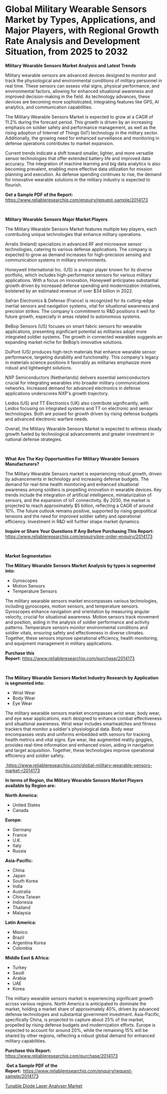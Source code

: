 <p><h1>Global Military Wearable Sensors Market by Types, Applications, and Major Players, with Regional Growth Rate Analysis and Development Situation, from 2025 to 2032</h1></p><p><strong>Military Wearable Sensors Market Analysis and Latest Trends</strong></p>
<p><p>Military wearable sensors are advanced devices designed to monitor and track the physiological and environmental conditions of military personnel in real time. These sensors can assess vital signs, physical performance, and environmental factors, allowing for enhanced situational awareness and improved decision-making in the field. As technology advances, these devices are becoming more sophisticated, integrating features like GPS, AI analytics, and communication capabilities.</p><p>The Military Wearable Sensors Market is expected to grow at a CAGR of 11.2% during the forecast period. This growth is driven by an increasing emphasis on soldier safety and performance management, as well as the rising adoption of Internet of Things (IoT) technology in the military sector. Additionally, the growing need for enhanced surveillance and monitoring in defense operations contributes to market expansion.</p><p>Current trends indicate a shift toward smaller, lighter, and more versatile sensor technologies that offer extended battery life and improved data accuracy. The integration of machine learning and big data analytics is also becoming prevalent, enabling more effective data utilization for mission planning and execution. As defense spending continues to rise, the demand for innovative wearable solutions in the military industry is expected to flourish.</p></p>
<p><strong>Get a Sample PDF of the Report:&nbsp;</strong> <a href="https://www.reliableresearchiq.com/enquiry/request-sample/2014173?utm_campaign=3519&utm_medium=2&utm_source=Github&utm_content=ia&utm_term=06042025&utm_id=military-wearable-sensors">https://www.reliableresearchiq.com/enquiry/request-sample/2014173</a></p>
<p>&nbsp;</p>
<p><strong>Military Wearable Sensors Major Market Players</strong></p>
<p><p>The Military Wearable Sensors Market features multiple key players, each contributing unique technologies that enhance military operations. </p><p>Arralis (Ireland) specializes in advanced RF and microwave sensor technologies, catering to various defense applications. The company is expected to grow as demand increases for high-precision sensing and communication systems in military environments.</p><p>Honeywell International Inc. (US) is a major player known for its diverse portfolio, which includes high-performance sensors for various military applications. With a focus on innovation, Honeywell anticipates substantial growth driven by increased defense spending and modernization initiatives, bolstered by an estimated revenue of over $34 billion in 2022.</p><p>Safran Electronics & Defense (France) is recognized for its cutting-edge inertial sensors and navigation systems, vital for situational awareness and precision strikes. The company's commitment to R&D positions it well for future growth, especially in areas related to autonomous systems.</p><p>BeBop Sensors (US) focuses on smart fabric sensors for wearable applications, presenting significant potential as militaries adopt more integrated soldier systems. The growth in connected wearables suggests an expanding market niche for BeBop’s innovative solutions.</p><p>DuPont (US) produces high-tech materials that enhance wearable sensor performance, targeting durability and functionality. This company's legacy in materials science positions it favorably as militaries emphasize more robust and lightweight solutions.</p><p>NXP Semiconductors (Netherlands) delivers essential semiconductors crucial for integrating wearables into broader military communications networks. Increased demand for advanced electronics in defense applications underscores NXP's growth trajectory.</p><p>Leidos (US) and TT Electronics (UK) also contribute significantly, with Leidos focusing on integrated systems and TT on electronic and sensor technologies. Both are poised for growth driven by rising defense budgets and advanced electronic warfare needs.</p><p>Overall, the Military Wearable Sensors Market is expected to witness steady growth fueled by technological advancements and greater investment in national defense strategies.</p></p>
<p>&nbsp;</p>
<p><strong>What Are The Key Opportunities For Military Wearable Sensors Manufacturers?</strong></p>
<p><p>The Military Wearable Sensors market is experiencing robust growth, driven by advancements in technology and increasing defense budgets. The demand for real-time health monitoring and enhanced situational awareness among soldiers is propelling innovation in wearable devices. Key trends include the integration of artificial intelligence, miniaturization of sensors, and the expansion of IoT connectivity. By 2030, the market is projected to reach approximately $5 billion, reflecting a CAGR of around 10%. The future outlook remains positive, supported by rising geopolitical tensions and the need for improved soldier safety and operational efficiency. Investment in R&D will further shape market dynamics.</p></p>
<p><strong>Inquire or Share Your Questions If Any Before Purchasing This Report:</strong> <a href="https://www.reliableresearchiq.com/enquiry/pre-order-enquiry/2014173?utm_campaign=3519&utm_medium=2&utm_source=Github&utm_content=ia&utm_term=06042025&utm_id=military-wearable-sensors">https://www.reliableresearchiq.com/enquiry/pre-order-enquiry/2014173</a></p>
<p>&nbsp;</p>
<p><strong>Market Segmentation</strong></p>
<p><strong>The Military Wearable Sensors Market Analysis by types is segmented into:</strong></p>
<p><ul><li>Gyroscopes</li><li>Motion Sensors</li><li>Temperature Sensors</li></ul></p>
<p><p>The military wearable sensors market encompasses various technologies, including gyroscopes, motion sensors, and temperature sensors. Gyroscopes enhance navigation and orientation by measuring angular velocity, crucial for situational awareness. Motion sensors track movement and position, aiding in the analysis of soldier performance and activity patterns. Temperature sensors monitor environmental conditions and soldier vitals, ensuring safety and effectiveness in diverse climates. Together, these sensors improve operational efficiency, health monitoring, and equipment management in military applications.</p></p>
<p><strong>Purchase this Report:&nbsp;</strong><a href="https://www.reliableresearchiq.com/purchase/2014173?utm_campaign=3519&utm_medium=2&utm_source=Github&utm_content=ia&utm_term=06042025&utm_id=military-wearable-sensors">https://www.reliableresearchiq.com/purchase/2014173</a></p>
<p>&nbsp;</p>
<p><strong>The Military Wearable Sensors Market Industry Research by Application is segmented into:</strong></p>
<p><ul><li>Wrist Wear</li><li>Body Wear</li><li>Eye Wear</li></ul></p>
<p><p>The military wearable sensors market encompasses wrist wear, body wear, and eye wear applications, each designed to enhance combat effectiveness and situational awareness. Wrist wear includes smartwatches and fitness trackers that monitor a soldier's physiological data. Body wear encompasses vests and uniforms embedded with sensors for tracking health metrics and vital signs. Eye wear, like augmented reality goggles, provides real-time information and enhanced vision, aiding in navigation and target acquisition. Together, these technologies improve operational efficiency and soldier safety.</p></p>
<p><a href="https://www.reliableresearchiq.com/global-military-wearable-sensors-market-r2014173?utm_campaign=3519&utm_medium=2&utm_source=Github&utm_content=ia&utm_term=06042025&utm_id=military-wearable-sensors">&nbsp;https://www.reliableresearchiq.com/global-military-wearable-sensors-market-r2014173</a></p>
<p><strong>In terms of Region, the Military Wearable Sensors Market Players available by Region are:</strong></p>
<p>
    <p> <strong> North America: </strong>
        <ul>
            <li>United States</li>
            <li>Canada</li>
        </ul>
        </p> 
    <p> <strong> Europe: </strong>
        <ul>
            <li>Germany</li>
            <li>France</li>
            <li>U.K.</li>
            <li>Italy</li>
            <li>Russia</li>
        </ul>
        </p> 
    <p> <strong> Asia-Pacific: </strong>
        <ul>
            <li>China</li>
            <li>Japan</li>
            <li>South Korea</li>
            <li>India</li>
            <li>Australia</li>
            <li>China Taiwan</li>
            <li>Indonesia</li>
            <li>Thailand</li>
            <li>Malaysia</li>
        </ul>
        </p> 
    <p> <strong> Latin America: </strong>
        <ul>
            <li>Mexico</li>
            <li>Brazil</li>
            <li>Argentina Korea</li>
            <li>Colombia</li>
        </ul>
        </p> 
    <p> <strong> Middle East & Africa: </strong>
        <ul>
            <li>Turkey</li>
            <li>Saudi</li>
            <li>Arabia</li>
            <li>UAE</li>
            <li>Korea</li>
        </ul>
    </p>
    </p>
<p><p>The military wearable sensors market is experiencing significant growth across various regions. North America is anticipated to dominate the market, holding a market share of approximately 40%, driven by advanced defense technologies and substantial government investment. Asia-Pacific, specifically China, is projected to capture about 25% of the market, propelled by rising defense budgets and modernization efforts. Europe is expected to account for around 20%, while the remaining 15% will be shared by other regions, reflecting a robust global demand for enhanced military capabilities.</p></p>
<p><strong>Purchase this Report: </strong><a href="https://www.reliableresearchiq.com/purchase/2014173?utm_campaign=3519&utm_medium=2&utm_source=Github&utm_content=ia&utm_term=06042025&utm_id=military-wearable-sensors">https://www.reliableresearchiq.com/purchase/2014173</a></p>
<p>&nbsp;<strong>Get a Sample PDF of the Report:&nbsp;&nbsp;</strong><a href="https://www.reliableresearchiq.com/enquiry/request-sample/2014173?utm_campaign=3519&utm_medium=2&utm_source=Github&utm_content=ia&utm_term=06042025&utm_id=military-wearable-sensors">https://www.reliableresearchiq.com/enquiry/request-sample/2014173</a></p>
<p><strong></strong></p>
<p><p><a href="https://github.com/sanokdagada01/Market-Research-Report-List-1/blob/main/tunable-diode-laser-analyser-market.md?utm_campaign=3519&utm_medium=2&utm_source=Github&utm_content=ia&utm_term=06042025&utm_id=military-wearable-sensors">Tunable Diode Laser Analyser Market</a></p></p>